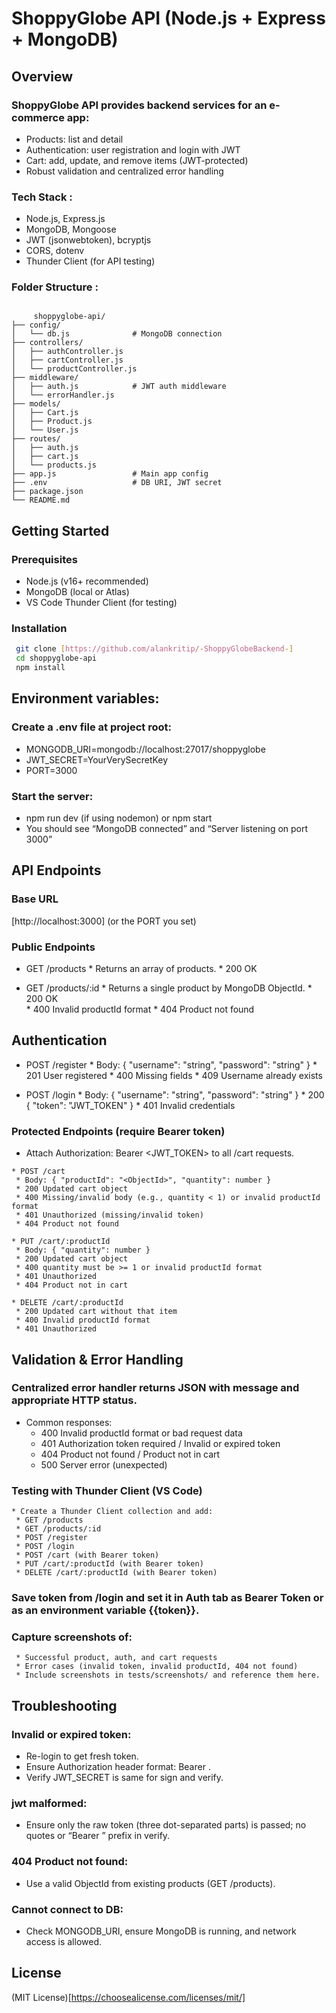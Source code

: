 # ShoppyGlobe API (Node.js + Express + MongoDB)

## Overview 

### ShoppyGlobe API provides backend services for an e-commerce app:

   * Products: list and detail
   * Authentication: user registration and login with JWT
   * Cart: add, update, and remove items (JWT-protected)
   * Robust validation and centralized error handling

### Tech Stack :

   * Node.js, Express.js
   * MongoDB, Mongoose
   * JWT (jsonwebtoken), bcryptjs
   * CORS, dotenv
   * Thunder Client (for API testing)

### Folder Structure :
   
```plane

     shoppyglobe-api/
├── config/
│   └── db.js              # MongoDB connection
├── controllers/
│   ├── authController.js
│   ├── cartController.js
│   └── productController.js
├── middleware/
│   ├── auth.js            # JWT auth middleware
│   └── errorHandler.js
├── models/
│   ├── Cart.js
│   ├── Product.js
│   └── User.js
├── routes/
│   ├── auth.js
│   ├── cart.js
│   └── products.js
├── app.js                 # Main app config
├── .env                   # DB URI, JWT secret
├── package.json
└── README.md

```

## Getting Started
 
### Prerequisites

   * Node.js (v16+ recommended)
   * MongoDB (local or Atlas)
   * VS Code Thunder Client (for testing) 

### Installation

   ```bash
    git clone [https://github.com/alankritip/-ShoppyGlobeBackend-]
    cd shoppyglobe-api
    npm install
   ```

## Environment variables:

### Create a .env file at project root:
  
   * MONGODB_URI=mongodb://localhost:27017/shoppyglobe
   * JWT_SECRET=YourVerySecretKey
   * PORT=3000

### Start the server:
   
   * npm run dev (if using nodemon) or npm start
   * You should see “MongoDB connected” and “Server listening on port 3000”

## API Endpoints

### Base URL
[http://localhost:3000] (or the PORT you set)

### Public Endpoints

   * GET /products
    * Returns an array of products.
    * 200 OK

   * GET /products/:id
    * Returns a single product by MongoDB ObjectId.
    * 200 OK    
    * 400 Invalid productId format
    * 404 Product not found

## Authentication

   * POST /register
    * Body: { "username": "string", "password": "string" }
    * 201 User registered
    * 400 Missing fields
    * 409 Username already exists

   * POST /login
    * Body: { "username": "string", "password": "string" }
    * 200 { "token": "JWT_TOKEN" }
    * 401 Invalid credentials

 ### Protected Endpoints (require Bearer token)

   * Attach Authorization: Bearer <JWT_TOKEN> to all /cart requests.

    * POST /cart
     * Body: { "productId": "<ObjectId>", "quantity": number }
     * 200 Updated cart object
     * 400 Missing/invalid body (e.g., quantity < 1) or invalid productId format
     * 401 Unauthorized (missing/invalid token)
     * 404 Product not found
     
    * PUT /cart/:productId
     * Body: { "quantity": number }
     * 200 Updated cart object
     * 400 quantity must be >= 1 or invalid productId format
     * 401 Unauthorized
     * 404 Product not in cart
     
    * DELETE /cart/:productId
     * 200 Updated cart without that item
     * 400 Invalid productId format
     * 401 Unauthorized

## Validation & Error Handling

   ### Centralized error handler returns JSON with message and appropriate HTTP status.

   * Common responses:
     * 400 Invalid productId format or bad request data
     * 401 Authorization token required / Invalid or expired token
     * 404 Product not found / Product not in cart
     * 500 Server error (unexpected)

   ### Testing with Thunder Client (VS Code)

    * Create a Thunder Client collection and add:
     * GET /products
     * GET /products/:id
     * POST /register
     * POST /login
     * POST /cart (with Bearer token)
     * PUT /cart/:productId (with Bearer token)
     * DELETE /cart/:productId (with Bearer token)

   ### Save token from /login and set it in Auth tab as Bearer Token or as an environment variable {{token}}.

   ### Capture screenshots of:
     * Successful product, auth, and cart requests
     * Error cases (invalid token, invalid productId, 404 not found)
     * Include screenshots in tests/screenshots/ and reference them here.

## Troubleshooting

  ### Invalid or expired token: 
   * Re-login to get fresh token. 
   * Ensure Authorization header format: Bearer <token>.
   * Verify JWT_SECRET is same for sign and verify.

  ### jwt malformed:
   * Ensure only the raw token (three dot-separated parts) is passed; no quotes or “Bearer ” prefix in verify.

  ### 404 Product not found:
   * Use a valid ObjectId from existing products (GET /products).
   
  ### Cannot connect to DB:
   * Check MONGODB_URI, ensure MongoDB is running, and network access is allowed.

## License
  (MIT License)[https://choosealicense.com/licenses/mit/]